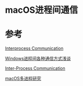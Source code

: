 # macOS进程间通信

# 参考

[Interprocess Communication](http://mirror.informatimago.com/next/developer.apple.com/documentation/MacOSX/Conceptual/SystemOverview/InverEnvironissues/chapter_52_section_4.html)

[Windows进程间各种通信方式浅谈](https://www.cnblogs.com/leolion/articles/4821782.html)

[Inter-Process Communication](https://nshipster.com/inter-process-communication/)

[macOS多进程研究](https://futucocoa.github.io/2016-09-27-macOSMultipleProcess/)